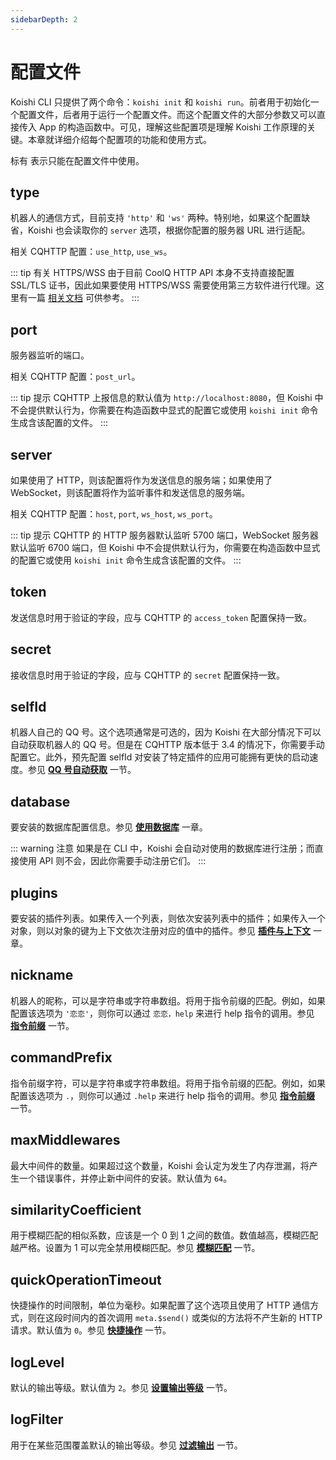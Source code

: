 ```yaml
---
sidebarDepth: 2
---
```


# 配置文件

Koishi CLI 只提供了两个命令：`koishi init` 和 `koishi run`。前者用于初始化一个配置文件，后者用于运行一个配置文件。而这个配置文件的大部分参数又可以直接传入 App 的构造函数中。可见，理解这些配置项是理解 Koishi 工作原理的关键。本章就详细介绍每个配置项的功能和使用方式。

标有 <Badge text="CLI" vertical="baseline"/> 表示只能在配置文件中使用。

## type

机器人的通信方式，目前支持 `'http'` 和 `'ws'` 两种。特别地，如果这个配置缺省，Koishi 也会读取你的 `server` 选项，根据你配置的服务器 URL 进行适配。

相关 CQHTTP 配置：`use_http`, `use_ws`。

::: tip 有关 HTTPS/WSS
由于目前 CoolQ HTTP API 本身不支持直接配置 SSL/TLS 证书，因此如果要使用 HTTPS/WSS 需要使用第三方软件进行代理。这里有一篇 [相关文档](https://github.com/richardchien/coolq-http-api/wiki/HTTPS) 可供参考。
:::

## port

服务器监听的端口。

相关 CQHTTP 配置：`post_url`。

::: tip 提示
CQHTTP 上报信息的默认值为 `http://localhost:8080`，但 Koishi 中不会提供默认行为，你需要在构造函数中显式的配置它或使用 `koishi init` 命令生成含该配置的文件。
:::

## server

如果使用了 HTTP，则该配置将作为发送信息的服务端；如果使用了 WebSocket，则该配置将作为监听事件和发送信息的服务端。

相关 CQHTTP 配置：`host`, `port`, `ws_host`, `ws_port`。

::: tip 提示
CQHTTP 的 HTTP 服务器默认监听 5700 端口，WebSocket 服务器默认监听 6700 端口，但 Koishi 中不会提供默认行为，你需要在构造函数中显式的配置它或使用 `koishi init` 命令生成含该配置的文件。
:::

## token

发送信息时用于验证的字段，应与 CQHTTP 的 `access_token` 配置保持一致。

## secret

接收信息时用于验证的字段，应与 CQHTTP 的 `secret` 配置保持一致。

## selfId

机器人自己的 QQ 号。这个选项通常是可选的，因为 Koishi 在大部分情况下可以自动获取机器人的 QQ 号。但是在 CQHTTP 版本低于 3.4 的情况下，你需要手动配置它。此外，预先配置 selfId 对安装了特定插件的应用可能拥有更快的启动速度。参见 [**QQ 号自动获取**](./multiple-bots.md#qq-号自动获取) 一节。

## database

要安装的数据库配置信息。参见 [**使用数据库**](./using-database.md) 一章。

::: warning 注意
如果是在 CLI 中，Koishi 会自动对使用的数据库进行注册；而直接使用 API 则不会，因此你需要手动注册它们。
:::

## plugins <Badge text="CLI"/>

要安装的插件列表。如果传入一个列表，则依次安装列表中的插件；如果传入一个对象，则以对象的键为上下文依次注册对应的值中的插件。参见 [**插件与上下文**](./plugin-and-context.md) 一章。

## nickname

机器人的昵称，可以是字符串或字符串数组。将用于指令前缀的匹配。例如，如果配置该选项为 `'恋恋'`，则你可以通过 `恋恋，help` 来进行 help 指令的调用。参见 [**指令前缀**](./command-system.md#指令前缀) 一节。

## commandPrefix

指令前缀字符，可以是字符串或字符串数组。将用于指令前缀的匹配。例如，如果配置该选项为 `.`，则你可以通过 `.help` 来进行 help 指令的调用。参见 [**指令前缀**](./command-system.md#指令前缀) 一节。

## maxMiddlewares

最大中间件的数量。如果超过这个数量，Koishi 会认定为发生了内存泄漏，将产生一个错误事件，并停止新中间件的安装。默认值为 `64`。

## similarityCoefficient

用于模糊匹配的相似系数，应该是一个 0 到 1 之间的数值。数值越高，模糊匹配越严格。设置为 1 可以完全禁用模糊匹配。参见 [**模糊匹配**](./command-system.md#模糊匹配) 一节。

## quickOperationTimeout

快捷操作的时间限制，单位为毫秒。如果配置了这个选项且使用了 HTTP 通信方式，则在这段时间内的首次调用 `meta.$send()` 或类似的方法将不产生新的 HTTP 请求。默认值为 `0`。参见 [**快捷操作**](./receive-and-send.md#快捷操作) 一节。

## logLevel <Badge text="CLI"/><Badge text="1.3.0+"/>

默认的输出等级。默认值为 `2`。参见 [**设置输出等级**](./logger.md#设置输出等级) 一节。

## logFilter <Badge text="CLI"/><Badge text="1.3.0+"/>

用于在某些范围覆盖默认的输出等级。参见 [**过滤输出**](./logger.md#过滤输出) 一节。
